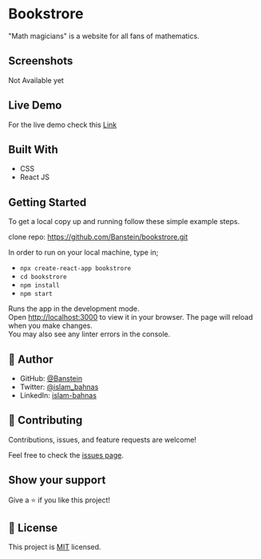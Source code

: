 # Bookstrore

"Math magicians" is a website for all fans of mathematics.
## Screenshots

Not Available yet

## Live Demo

For the live demo check this [Link](https://animated-torrone-777daf.netlify.app/)


## Built With

- CSS
- React JS

## Getting Started

To get a local copy up and running follow these simple example steps.

clone repo: https://github.com/Banstein/bookstrore.git

In order to run on your local machine, type in;

- `npx create-react-app bookstrore`
- `cd bookstrore`
- `npm install`
- `npm start`

Runs the app in the development mode.\
Open [http://localhost:3000](http://localhost:3000) to view it in your browser.
The page will reload when you make changes.\
You may also see any linter errors in the console.

## 👤 **Author**

- GitHub: [@Banstein](https://github.com/Banstein)
- Twitter: [@islam_bahnas](https://twitter.com/islam_bahnas)
- LinkedIn: [islam-bahnas](www.linkedin.com/in/islam-bahnas)

## 🤝 Contributing

Contributions, issues, and feature requests are welcome!

Feel free to check the [issues page](../../issues/).

## Show your support

Give a ⭐️ if you like this project!

## 📝 License

This project is [MIT](./LICENSE) licensed.
